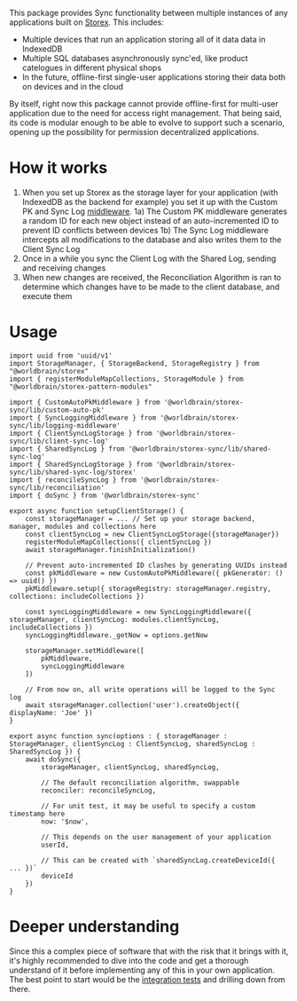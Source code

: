 This package provides Sync functionality between multiple instances of any applications built on [Storex](https://github.com/WorldBrain/storex). This includes:

* Multiple devices that run an application storing all of it data data in IndexedDB
* Multiple SQL databases asynchronously sync'ed, like product catelogues in different physical shops
* In the future, offline-first single-user applications storing their data both on devices and in the cloud

By itself, right now this package cannot provide offline-first for multi-user application due to the need for access right management. That being said, its code is modular enough to be able to evolve to support such a scenario, opening up the possibility for permission decentralized applications.

How it works
============

1) When you set up Storex as the storage layer for your application (with IndexedDB as the backend for example) you set it up with the Custom PK and Sync Log [middleware](https://github.com/WorldBrain/storex/blob/master/docs/middleware.md).
1a) The Custom PK middleware generates a random ID for each new object instead of an auto-incremented ID to prevent ID conflicts between devices
1b) The Sync Log middleware intercepts all modifications to the database and also writes them to the Client Sync Log
2) Once in a while you sync the Client Log with the Shared Log, sending and receiving changes
3) When new changes are received, the Reconciliation Algorithm is ran to determine which changes have to be made to the client database, and execute them

Usage
=====

```
import uuid from 'uuid/v1'
import StorageManager, { StorageBackend, StorageRegistry } from "@worldbrain/storex"
import { registerModuleMapCollections, StorageModule } from "@worldbrain/storex-pattern-modules"

import { CustomAutoPkMiddleware } from '@worldbrain/storex-sync/lib/custom-auto-pk'
import { SyncLoggingMiddleware } from '@worldbrain/storex-sync/lib/logging-middleware'
import { ClientSyncLogStorage } from '@worldbrain/storex-sync/lib/client-sync-log'
import { SharedSyncLog } from '@worldbrain/storex-sync/lib/shared-sync-log'
import { SharedSyncLogStorage } from '@worldbrain/storex-sync/lib/shared-sync-log/storex'
import { reconcileSyncLog } from '@worldbrain/storex-sync/lib/reconciliation'
import { doSync } from '@worldbrain/storex-sync'

export async function setupClientStorage() {
    const storageManager = ... // Set up your storage backend, manager, modules and collections here
    const clientSyncLog = new ClientSyncLogStorage({storageManager})
    registerModuleMapCollections({ clientSyncLog })
    await storageManager.finishInitialization()

    // Prevent auto-incremented ID clashes by generating UUIDs instead
    const pkMiddleware = new CustomAutoPkMiddleware({ pkGenerator: () => uuid() })
    pkMiddleware.setup({ storageRegistry: storageManager.registry, collections: includeCollections })

    const syncLoggingMiddleware = new SyncLoggingMiddleware({ storageManager, clientSyncLog: modules.clientSyncLog, includeCollections })
    syncLoggingMiddleware._getNow = options.getNow

    storageManager.setMiddleware([
        pkMiddleware,
        syncLoggingMiddleware
    ])
    
    // From now on, all write operations will be logged to the Sync log
    await storageManager.collection('user').createObject({ displayName: 'Joe' })
}

export async function sync(options : { storageManager : StorageManager, clientSyncLog : ClientSyncLog, sharedSyncLog : SharedSyncLog }) {
    await doSync({
        storageManager, clientSyncLog, sharedSyncLog,

        // The default reconciliation algorithm, swappable
        reconciler: reconcileSyncLog,
        
        // For unit test, it may be useful to specify a custom timestamp here
        now: '$now',
        
        // This depends on the user management of your application
        userId,
        
        // This can be created with `sharedSyncLog.createDeviceId({ ... })`
        deviceId
    })
}
```

Deeper understanding
====================

Since this a complex piece of software that with the risk that it brings with it, it's highly recommended to dive into the code and get a thorough understand of it before implementing any of this in your own application. The best point to start would be the [integration tests](./ts/index.test.ts) and drilling down from there.
